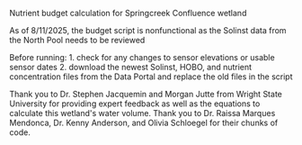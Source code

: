 Nutrient budget calculation for Springcreek Confluence wetland

As of 8/11/2025, the budget script is nonfunctional as the Solinst data from the North Pool needs to be reviewed

Before running:
	1. check for any changes to sensor elevations or usable sensor dates
 	2. download the newest Solinst, HOBO, and nutrient concentration files from the Data Portal and replace the old files in the script

Thank you to Dr. Stephen Jacquemin and Morgan Jutte from Wright State University for providing expert feedback as well as the equations to calculate this wetland's water volume.
Thank you to Dr. Raissa Marques Mendonca, Dr. Kenny Anderson, and Olivia Schloegel for their chunks of code.
